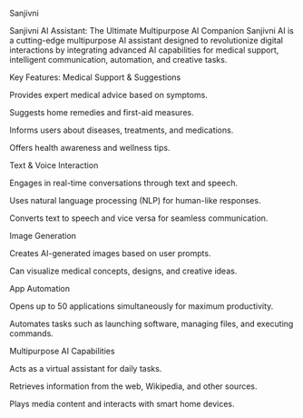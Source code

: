 Sanjivni

Sanjivni AI Assistant: The Ultimate Multipurpose AI Companion
Sanjivni AI is a cutting-edge multipurpose AI assistant designed to revolutionize digital interactions by integrating advanced AI capabilities for medical support, intelligent communication, automation, and creative tasks.

Key Features:
Medical Support & Suggestions

Provides expert medical advice based on symptoms.

Suggests home remedies and first-aid measures.

Informs users about diseases, treatments, and medications.

Offers health awareness and wellness tips.

Text & Voice Interaction

Engages in real-time conversations through text and speech.

Uses natural language processing (NLP) for human-like responses.

Converts text to speech and vice versa for seamless communication.

Image Generation

Creates AI-generated images based on user prompts.

Can visualize medical concepts, designs, and creative ideas.

App Automation

Opens up to 50 applications simultaneously for maximum productivity.

Automates tasks such as launching software, managing files, and executing commands.

Multipurpose AI Capabilities

Acts as a virtual assistant for daily tasks.

Retrieves information from the web, Wikipedia, and other sources.

Plays media content and interacts with smart home devices.
